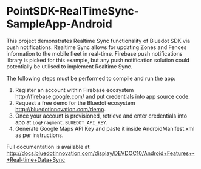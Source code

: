 # PointSDK-RealTimeSync-SampleApp-Android

This project demonstrates Realtime Sync functionality of Bluedot SDK via push notifications. 
Realtime Sync allows for updating Zones and Fences information to the mobile fleet in real-time. 
Firebase push notifications library is picked for this example, but any push notification solution 
could potentially be utilised to implement Realtime Sync.

The following steps must be performed to compile and run the app:

1. Register an account within Firebase ecosystem http://firebase.google.com/‎ and put credentials into 
app source code.
2. Request a free demo for the Bluedot ecosystem http://bluedotinnovation.com/demo.
3. Once your account is provisioned, retrieve and enter credentials into app at `LogFragment.BLUEDOT_API_KEY`.
4. Generate Google Maps API Key and paste it inside AndroidManifest.xml as per instructions.

Full documentation is available at http://docs.bluedotinnovation.com/display/DEVDOC10/Android+Features+-+Real-time+Data+Sync

